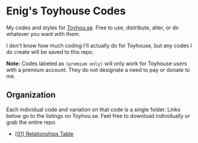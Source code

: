 # Enig's Toyhouse Codes
My codes and styles for [Toyhou.se](https://toyhou.se/). Free to use, distribute, alter, or do whatever you want with them.

I don't know how much coding I'll actually do for Toyhouse, but any codes I do create will be saved to this repo.

**Note:** Codes labeled as `(premium only)` will only work for Toyhouse users with a premium account. They do not designate a need to pay or donate to me.

## Organization
Each individual code and variation on that code is a single folder. Links below go to the listings on Toyhou.se. Feel free to download individually or grab the entire repo.

- [[01] Relationships Table](https://toyhou.se/15210422.relationships-table)